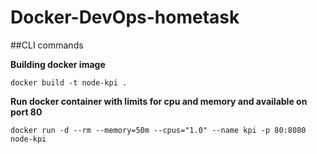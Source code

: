# Docker-DevOps-hometask

##CLI commands

**Building docker image**

``
docker build -t node-kpi .
``

**Run docker container with limits for cpu and memory and available on port 80**

```
docker run -d --rm --memory=50m --cpus="1.0" --name kpi -p 80:8080 node-kpi
```

